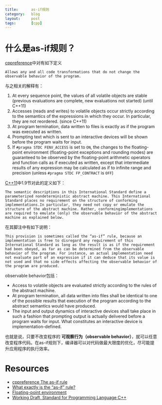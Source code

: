 ```yaml
---
title:      as-if规则
category:   blog
layout:     post
tags:       [cpp]
---
```



# 什么是as-if规则？

[cppreference][1]中对有如下定义

    Allows any and all code transformations that do not change the observable behavior of the program.

与之相关的解释有：

1. At every sequence point, the values of all volatile objects are stable (previous evaluations are complete, new evaluations not started) (until C++11)
2. Accesses (reads and writes) to volatile objects occur strictly according to the semantics of the expressions in which they occur. In particular, they are not reordered. (since C++11)
3. At program termination, data written to files is exactly as if the program was executed as written.
4. Prompting text which is sent to an interactive devices will be shown before the program waits for input.
5. If `#pragma STDC FENV_ACCESS` is set to `ON`, the changes to the floating-point environment (floating-point exceptions and rounding modes) are guaranteed to be observed by the floating-point arithmetic operators and function calls as if executed as written, except that intermediate results of any expression may be calculated as if to infinite range and precision (unless `#pragma STDC FP_CONTRACT` is `OFF`)

[C++11][4]中1.9节对此的定义如下：

    The semantic descriptions in this International Standard define a parameterized nondeterministic abstract machine. This International Standard places no requirement on the structure of conforming implementations.In particular, they need not copy or emulate the structure of the abstract machine. Rather, conformingimplementations are required to emulate (only) the observable behavior of the abstract machine as explained below.

在其脚注中有如下说明：

    This provision is sometimes called the “as-if” rule, because an implementation is free to disregard any requirement of this International Standard as long as the result is as if the requirement had been obeyed, as far as can be determined from the observable behavior of the program. For instance, an actual implementation need not evaluate part of an expression if it can deduce that its value is not used and that no side effects affecting the observable behavior of the program are produced.

observable behavior包括：

* Access to volatile objects are evaluated strictly according to the rules of the abstract machine.
* At program termination, all data written into files shall be identical to one of the possible results that execution of the program according to the abstract semantics would have produced.
* The input and output dynamics of interactive devices shall take place in such a fashion that prompting output is actually delivered before a program waits for input. What constitutes an interactive device is implementation-defined.


也就是说，只要不改变程序的 **可观察行为（observable behavior）**，就可以任意改变程序代码。在as-if规则下，编译器可以对代码做最大限度的优化，尽可能提升应用程序的执行效率。






# Resources

* [cppreference The as-if rule][1]
* [What exactly is the “as-if” rule?][2]
* [Floating-point environment][3]
* [Working Draft, Standard for Programming Language C++][4]













[1]:    https://en.cppreference.com/w/cpp/language/as_if
[2]:    https://stackoverflow.com/questions/15718262/what-exactly-is-the-as-if-rule
[3]:    https://en.cppreference.com/w/cpp/numeric/fenv
[4]:    https://www.open-std.org/jtc1/sc22/wg21/docs/papers/2012/n3337.pdf